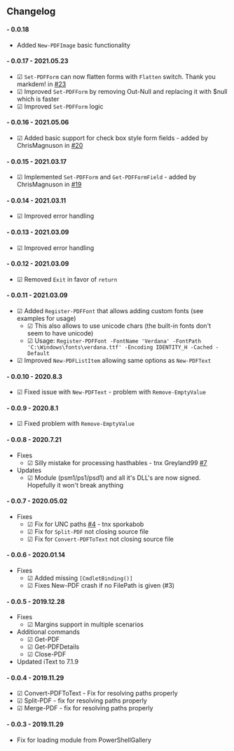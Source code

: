 ﻿## Changelog

#### - 0.0.18
  - Added `New-PDFImage` basic functionality

#### - 0.0.17 - 2021.05.23
  - ☑ `Set-PDFForm` can now flatten forms with `Flatten` switch. Thank you markdem! in [#23](https://github.com/EvotecIT/PSWritePDF/pull/23)
  - ☑ Improved `Set-PDFForm` by removing Out-Null and replacing it with $null which is faster
  - ☑ Improved `Set-PDFForm` logic
#### - 0.0.16 - 2021.05.06
  - ☑ Added basic support for check box style form fields - added by ChrisMagnuson in [#20](https://github.com/EvotecIT/PSWritePDF/pull/20)
#### - 0.0.15 - 2021.03.17
  - ☑ Implemented `Set-PDFForm` and `Get-PDFFormField` - added by ChrisMagnuson in [#19](https://github.com/EvotecIT/PSWritePDF/pull/19)
#### - 0.0.14 - 2021.03.11
  - ☑ Improved error handling
#### - 0.0.13 - 2021.03.09
  - ☑ Improved error handling
#### - 0.0.12 - 2021.03.09
  - ☑ Removed `Exit` in favor of `return`
#### - 0.0.11 - 2021.03.09
  - ☑ Added `Register-PDFFont` that allows adding custom fonts (see examples for usage)
    - ☑ This also allows to use unicode chars (the built-in fonts don't seem to have unicode)
    - ☑ Usage: `Register-PDFFont -FontName 'Verdana' -FontPath 'C:\Windows\fonts\verdana.ttf' -Encoding IDENTITY_H -Cached -Default`
  - ☑ Improved `New-PDFListItem` allowing same options as `New-PDFText`
#### - 0.0.10 - 2020.8.3
  - ☑ Fixed issue with `New-PDFText` - problem with `Remove-EmptyValue`
#### - 0.0.9 - 2020.8.1
  - ☑ Fixed problem with `Remove-EmptyValue`
#### - 0.0.8 - 2020.7.21
  - Fixes
    - ☑ Silly mistake for processing hasthables - tnx Greyland99 [#7](https://github.com/EvotecIT/PSWritePDF/issues/7)
  - Updates
    - ☑ Module (psm1/ps1/psd1) and all it's DLL's are now signed. Hopefully it won't break anything

#### - 0.0.7 - 2020.05.02
  - Fixes
    - ☑ Fix for UNC paths [#4](https://github.com/EvotecIT/PSWritePDF/issues/4) - tnx sporkabob
    - ☑ Fix for `Split-PDF` not closing source file
    - ☑ Fix for `Convert-PDFToText` not closing source file

#### - 0.0.6 - 2020.01.14
  - Fixes
    - ☑ Added missing `[CmdletBinding()]`
    - ☑ Fixes New-PDF crash if no FilePath is given (#3)

#### - 0.0.5 - 2019.12.28
  - Fixes
    - ☑ Margins support in multiple scenarios
  - Additional commands
    - ☑ Get-PDF
    - ☑ Get-PDFDetails
    - ☑ Close-PDF
  - Updated iText to 7.1.9

#### - 0.0.4 - 2019.11.29
  - ☑ Convert-PDFToText - Fix for resolving paths properly
  - ☑ Split-PDF - fix for resolving paths properly
  - ☑ Merge-PDF - fix for resolving paths properly
#### - 0.0.3 - 2019.11.29
  - Fix for loading module from PowerShellGallery

